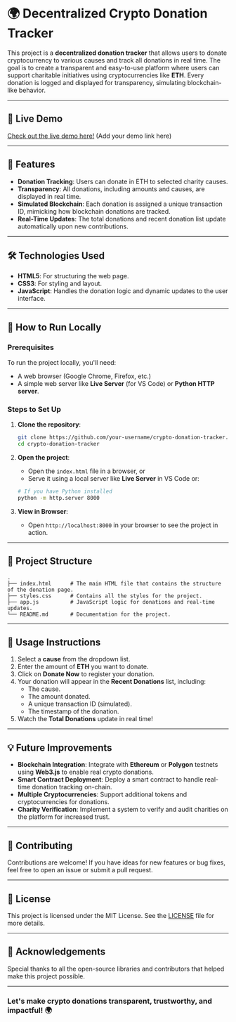 # 🌍 Decentralized Crypto Donation Tracker

This project is a **decentralized donation tracker** that allows users to donate cryptocurrency to various causes and track all donations in real time. The goal is to create a transparent and easy-to-use platform where users can support charitable initiatives using cryptocurrencies like **ETH**. Every donation is logged and displayed for transparency, simulating blockchain-like behavior.

---

## 🔗 Live Demo

[Check out the live demo here!](#) (Add your demo link here)

---

## 📜 Features

- **Donation Tracking**: Users can donate in ETH to selected charity causes.
- **Transparency**: All donations, including amounts and causes, are displayed in real time.
- **Simulated Blockchain**: Each donation is assigned a unique transaction ID, mimicking how blockchain donations are tracked.
- **Real-Time Updates**: The total donations and recent donation list update automatically upon new contributions.

---

## 🛠️ Technologies Used

- **HTML5**: For structuring the web page.
- **CSS3**: For styling and layout.
- **JavaScript**: Handles the donation logic and dynamic updates to the user interface.

---

## 🚀 How to Run Locally

### Prerequisites

To run the project locally, you'll need:

- A web browser (Google Chrome, Firefox, etc.)
- A simple web server like **Live Server** (for VS Code) or **Python HTTP server**.

### Steps to Set Up

1. **Clone the repository**:
   ```bash
   git clone https://github.com/your-username/crypto-donation-tracker.git
   cd crypto-donation-tracker
   ```

2. **Open the project**:
   - Open the `index.html` file in a browser, or
   - Serve it using a local server like **Live Server** in VS Code or:
   ```bash
   # If you have Python installed
   python -m http.server 8000
   ```

3. **View in Browser**:
   - Open `http://localhost:8000` in your browser to see the project in action.

---

## 📂 Project Structure

```plaintext
.
├── index.html      # The main HTML file that contains the structure of the donation page.
├── styles.css      # Contains all the styles for the project.
├── app.js          # JavaScript logic for donations and real-time updates.
└── README.md       # Documentation for the project.
```

---

## 🌟 Usage Instructions

1. Select a **cause** from the dropdown list.
2. Enter the amount of **ETH** you want to donate.
3. Click on **Donate Now** to register your donation.
4. Your donation will appear in the **Recent Donations** list, including:
   - The cause.
   - The amount donated.
   - A unique transaction ID (simulated).
   - The timestamp of the donation.
5. Watch the **Total Donations** update in real time!

---

## 💡 Future Improvements

- **Blockchain Integration**: Integrate with **Ethereum** or **Polygon** testnets using **Web3.js** to enable real crypto donations.
- **Smart Contract Deployment**: Deploy a smart contract to handle real-time donation tracking on-chain.
- **Multiple Cryptocurrencies**: Support additional tokens and cryptocurrencies for donations.
- **Charity Verification**: Implement a system to verify and audit charities on the platform for increased trust.

---

## 🤝 Contributing

Contributions are welcome! If you have ideas for new features or bug fixes, feel free to open an issue or submit a pull request.

---

## 📄 License

This project is licensed under the MIT License. See the [LICENSE](./LICENSE) file for more details.

---

## 🙏 Acknowledgements

Special thanks to all the open-source libraries and contributors that helped make this project possible.

---

### Let's make crypto donations **transparent**, **trustworthy**, and **impactful**! 🌍

